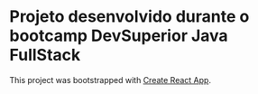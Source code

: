 # Projeto desenvolvido durante o bootcamp DevSuperior Java FullStack

This project was bootstrapped with [Create React App](https://github.com/facebook/create-react-app).
